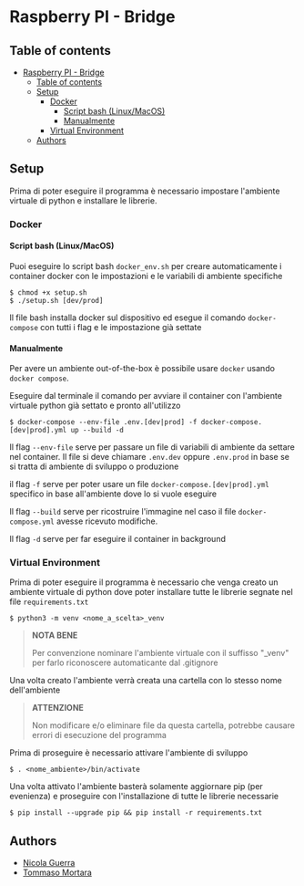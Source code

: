# Raspberry PI - Bridge

## Table of contents
- [Raspberry PI - Bridge](#raspberry-pi---bridge)
	- [Table of contents](#table-of-contents)
	- [Setup](#setup)
		- [Docker](#docker)
			- [Script bash (Linux/MacOS)](#script-bash-linuxmacos)
			- [Manualmente](#manualmente)
		- [Virtual Environment](#virtual-environment)
	- [Authors](#authors)

## Setup

Prima di poter eseguire il programma è necessario impostare l'ambiente virtuale di python e installare le librerie.

### Docker

#### Script bash (Linux/MacOS)

Puoi eseguire lo script bash `docker_env.sh` per creare automaticamente i container docker con le impostazioni e le variabili di ambiente specifiche

	$ chmod +x setup.sh
	$ ./setup.sh [dev/prod]

Il file bash installa docker sul dispositivo ed esegue il comando `docker-compose` con tutti i flag e le impostazione già settate

#### Manualmente

Per avere un ambiente out-of-the-box è possibile usare `docker` usando `docker compose`.

Eseguire dal terminale il comando per avviare il container con l'ambiente virtuale python già settato e pronto all'utilizzo

	$ docker-compose --env-file .env.[dev|prod] -f docker-compose.[dev|prod].yml up --build -d

Il flag `--env-file` serve per passare un file di variabili di ambiente da settare nel container. Il file si deve chiamare `.env.dev` oppure `.env.prod` in base se si tratta di ambiente di sviluppo o produzione

il flag `-f` serve per poter usare un file `docker-compose.[dev|prod].yml` specifico in base all'ambiente dove lo si vuole eseguire

Il flag `--build` serve per ricostruire l'immagine nel caso il file `docker-compose.yml` avesse ricevuto modifiche.

Il flag `-d` serve per far eseguire il container in background

### Virtual Environment

Prima di poter eseguire il programma è necessario che venga creato un ambiente virtuale di python dove poter installare tutte le librerie segnate nel file `requirements.txt`

	$ python3 -m venv <nome_a_scelta>_venv

> **NOTA BENE**
>
> Per convenzione nominare l'ambiente virtuale con il suffisso "_venv" per farlo riconoscere automaticante dal .gitignore

Una volta creato l'ambiente verrà creata una cartella con lo stesso nome dell'ambiente

> **ATTENZIONE**
>
> Non modificare e/o eliminare file da questa cartella, potrebbe causare errori di esecuzione del programma


Prima di proseguire è necessario attivare l'ambiente di sviluppo

	$ . <nome_ambiente>/bin/activate

Una volta attivato l'ambiente basterà solamente aggiornare pip (per evenienza) e proseguire con l'installazione di tutte le librerie necessarie

	$ pip install --upgrade pip && pip install -r requirements.txt

## Authors

- [Nicola Guerra](https://github.com/Ng2k)
- [Tommaso Mortara](https://github.com/Tommyjak)